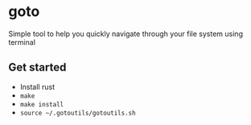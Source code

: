 # goto

Simple tool to help you quickly navigate through your file system using terminal

## Get started 
- Install rust
- `make`
- `make install`
- `source ~/.gotoutils/gotoutils.sh`

